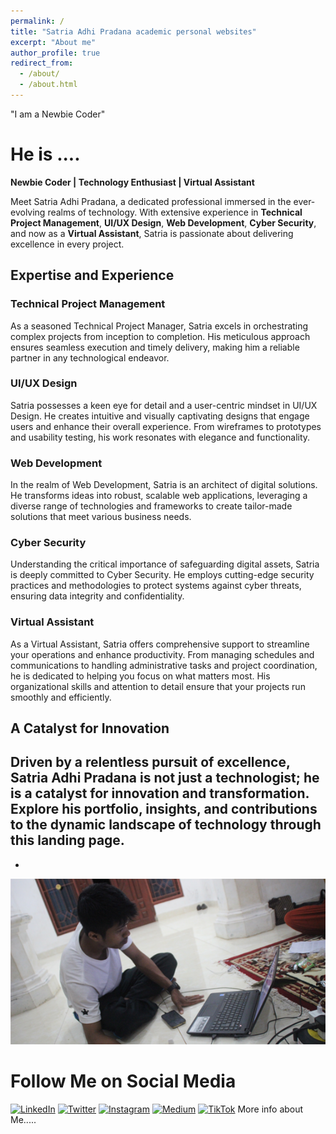 ```yaml
---
permalink: /
title: "Satria Adhi Pradana academic personal websites"
excerpt: "About me"
author_profile: true
redirect_from: 
  - /about/
  - /about.html
---
```


"I am a Newbie Coder"

He is ....
======

**Newbie Coder | Technology Enthusiast | Virtual Assistant**

Meet Satria Adhi Pradana, a dedicated professional immersed in the ever-evolving realms of technology. With extensive experience in **Technical Project Management**, **UI/UX Design**, **Web Development**, **Cyber Security**, and now as a **Virtual Assistant**, Satria is passionate about delivering excellence in every project.

## Expertise and Experience

### Technical Project Management
As a seasoned Technical Project Manager, Satria excels in orchestrating complex projects from inception to completion. His meticulous approach ensures seamless execution and timely delivery, making him a reliable partner in any technological endeavor.

### UI/UX Design
Satria possesses a keen eye for detail and a user-centric mindset in UI/UX Design. He creates intuitive and visually captivating designs that engage users and enhance their overall experience. From wireframes to prototypes and usability testing, his work resonates with elegance and functionality.

### Web Development
In the realm of Web Development, Satria is an architect of digital solutions. He transforms ideas into robust, scalable web applications, leveraging a diverse range of technologies and frameworks to create tailor-made solutions that meet various business needs.

### Cyber Security
Understanding the critical importance of safeguarding digital assets, Satria is deeply committed to Cyber Security. He employs cutting-edge security practices and methodologies to protect systems against cyber threats, ensuring data integrity and confidentiality.

### Virtual Assistant
As a Virtual Assistant, Satria offers comprehensive support to streamline your operations and enhance productivity. From managing schedules and communications to handling administrative tasks and project coordination, he is dedicated to helping you focus on what matters most. His organizational skills and attention to detail ensure that your projects run smoothly and efficiently.

## A Catalyst for Innovation
Driven by a relentless pursuit of excellence, Satria Adhi Pradana is not just a technologist; he is a catalyst for innovation and transformation. Explore his portfolio, insights, and contributions to the dynamic landscape of technology through this landing page.
---
-
![Editing a markdown file](/images/editing-talk.png)


# Follow Me on Social Media

[![LinkedIn](https://img.shields.io/badge/LinkedIn-0077B5?style=for-the-badge&logo=linkedin&logoColor=white)](https://www.linkedin.com/in/satriaadhipradana)
[![Twitter](https://img.shields.io/badge/Twitter-1DA1F2?style=for-the-badge&logo=twitter&logoColor=white)](https://twitter.com/adhisquarepants)
[![Instagram](https://img.shields.io/badge/Instagram-E1306C?style=for-the-badge&logo=instagram&logoColor=white)](https://www.instagram.com/darkosint)
[![Medium](https://img.shields.io/badge/Medium-00AB6C?style=for-the-badge&logo=medium&logoColor=white)](https://medium.com/@satriaadhipradana)
[![TikTok](https://img.shields.io/badge/TikTok-69C9D0?style=for-the-badge&logo=tiktok&logoColor=white)](https://www.tiktok.com/@satriaadhipradana)
More info about Me.....
